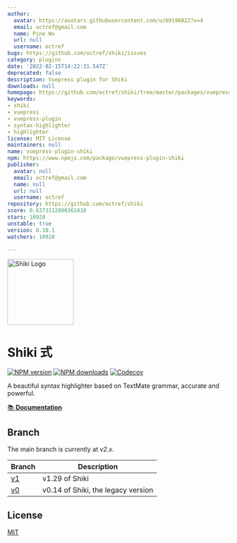 ```yaml
---
author:
  avatar: https://avatars.githubusercontent.com/u/69196822?v=4
  email: octref@gmail.com
  name: Pine Wu
  url: null
  username: octref
bugs: https://github.com/octref/shiki/issues
category: plugins
date: '2022-02-15T14:22:31.547Z'
deprecated: false
description: Vuepress plugin for Shiki
downloads: null
homepage: https://github.com/octref/shiki/tree/master/packages/vuepress-plugin
keywords:
- shiki
- vuepress
- vuepress-plugin
- syntax-highlighter
- highlighter
license: MIT License
maintainers: null
name: vuepress-plugin-shiki
npm: https://www.npmjs.com/package/vuepress-plugin-shiki
publisher:
  avatar: null
  email: octref@gmail.com
  name: null
  url: null
  username: octref
repository: https://github.com/octref/shiki
score: 0.6373112800361818
stars: 10928
unstable: true
version: 0.10.1
watchers: 10928

---
```


<img src="https://raw.githubusercontent.com/shikijs/shiki/main/docs/public/logo.svg" width="150" alt="Shiki Logo" />

# Shiki 式

[![NPM version](https://img.shields.io/npm/v/shiki?color=32A9C3&labelColor=1B3C4A&label=npm)](https://www.npmjs.com/package/shiki)
[![NPM downloads](https://img.shields.io/npm/dm/shiki?color=32A9C3&labelColor=1B3C4A&label=downloads)](https://www.npmjs.com/package/shiki)
[![Codecov](https://img.shields.io/codecov/c/github/shikijs/shiki?token=1uJYfXgZG3&style=flat&labelColor=1B3C4A&color=32A9C3&precision=1)](https://app.codecov.io/gh/shikijs/shiki/tree)

A beautiful syntax highlighter based on TextMate grammar, accurate and powerful.

[📚 **Documentation**](https://shiki.style)

## Branch

The main branch is currently at _v2.x_.

| Branch                                         | Description                        |
| ---------------------------------------------- | ---------------------------------- |
| [v1](https://github.com/shikijs/shiki/tree/v1) | v1.29 of Shiki                     |
| [v0](https://github.com/shikijs/shiki/tree/v0) | v0.14 of Shiki, the legacy version |

## License

[MIT](./LICENSE)
